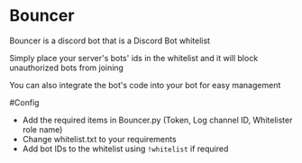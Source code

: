 # Bouncer
Bouncer is a discord bot that is a Discord Bot whitelist

Simply place your server's bots' ids in the whitelist and it will block unauthorized bots from joining

You can also integrate the bot's code into your bot for easy management

#Config
- Add the required items in Bouncer.py (Token, Log channel ID, Whitelister role name)
- Change whitelist.txt to your requirements
- Add bot IDs to the whitelist using `!whitelist` if required
